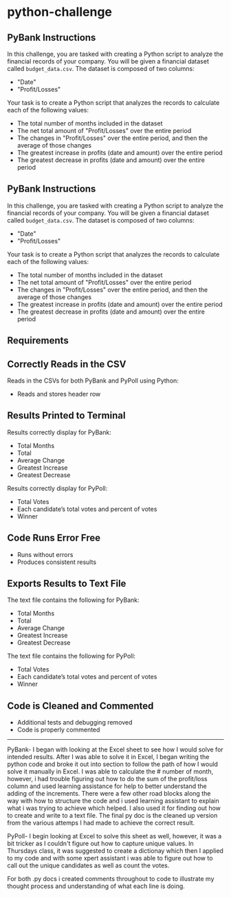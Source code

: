 # python-challenge

## PyBank Instructions

In this challenge, you are tasked with creating a Python script to analyze the financial records of your company.
You will be given a financial dataset called `budget_data.csv`. The dataset is composed of two columns:
- "Date"
- "Profit/Losses"

Your task is to create a Python script that analyzes the records to calculate each of the following values:

- The total number of months included in the dataset
- The net total amount of "Profit/Losses" over the entire period
- The changes in "Profit/Losses" over the entire period, and then the average of those changes
- The greatest increase in profits (date and amount) over the entire period
- The greatest decrease in profits (date and amount) over the entire period

## PyBank Instructions

In this challenge, you are tasked with creating a Python script to analyze the financial records of your company.
You will be given a financial dataset called `budget_data.csv`. The dataset is composed of two columns:
- "Date"
- "Profit/Losses"

Your task is to create a Python script that analyzes the records to calculate each of the following values:

- The total number of months included in the dataset
- The net total amount of "Profit/Losses" over the entire period
- The changes in "Profit/Losses" over the entire period, and then the average of those changes
- The greatest increase in profits (date and amount) over the entire period
- The greatest decrease in profits (date and amount) over the entire period

## Requirements

## Correctly Reads in the CSV
Reads in the CSVs for both PyBank and PyPoll using Python:
- Reads and stores header row

## Results Printed to Terminal
Results correctly display for PyBank:
- Total Months
- Total
- Average Change
- Greatest Increase
- Greatest Decrease

Results correctly display for PyPoll:
- Total Votes
- Each candidate’s total votes and percent of votes
- Winner

## Code Runs Error Free
- Runs without errors
- Produces consistent results

## Exports Results to Text File
The text file contains the following for PyBank:
- Total Months
- Total
- Average Change
- Greatest Increase
- Greatest Decrease

The text file contains the following for PyPoll:
- Total Votes
- Each candidate’s total votes and percent of votes
- Winner

## Code is Cleaned and Commented
- Additional tests and debugging removed
- Code is properly commented

------------------------

PyBank- I began with looking at the Excel sheet to see how I would solve for intended results. After I was able to solve it in Excel, I began writing the python code and broke it out into section to follow the path of how I would solve it manually in Excel. I was able to calculate the # number of month, however, i had trouble figuring out how to do the sum of the profit/loss column and used learning assistance for help to better understand the adding of the increments. There were a few other road blocks along the way with how to structure the code and i used learning assistant to explain what i was trying to achieve which helped. I also used it for finding out how to create and write to a text file. The final py doc is the cleaned up version from the various attemps I had made to achieve the correct result. 

PyPoll- I begin looking at Excel to solve this sheet as well, however, it was a bit tricker as I couldn't figure out how to capture unique values. In Thursdays class, it was suggested to create a dictionay which then I applied to my code and with some xpert assistant i was able to figure out how to call out the unique candidates as well as count the votes. 

For both .py docs i created comments throughout to code to illustrate my thought process and understanding of what each line is doing.
